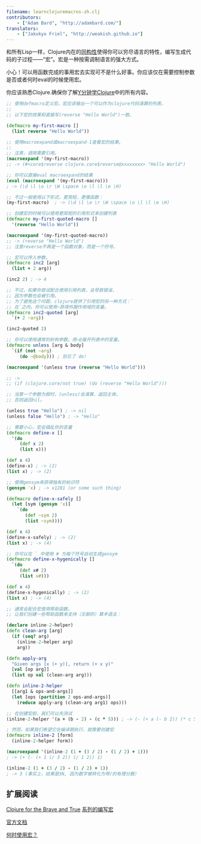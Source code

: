 ```yaml
---
filename: learnclojuremacros-zh.clj
contributors:
    - ["Adam Bard", "http://adambard.com/"]
translators:
    - ["Jakukyo Friel", "http://weakish.github.io"]
---
```


和所有Lisp一样，Clojure内在的[同构性](https://en.wikipedia.org/wiki/Homoiconic)使得你可以穷尽语言的特性，编写生成代码的子过程——“宏”。宏是一种按需调制语言的强大方式。

小心！可以用函数完成的事用宏去实现可不是什么好事。你应该仅在需要控制参数是否或者何时eval的时候使用宏。

你应该熟悉Clojure.确保你了解[Y分钟学Clojure](http://learnxinyminutes.com/docs/zh-cn/clojure-cn/)中的所有内容。

```clojure
;; 使用defmacro定义宏。宏应该输出一个可以作为clojure代码演算的列表。
;;
;; 以下宏的效果和直接写(reverse "Hello World")一致。

(defmacro my-first-macro []
  (list reverse "Hello World"))

;; 使用macroexpand或macroexpand-1查看宏的结果。
;;
;; 注意，调用需要引用。
(macroexpand '(my-first-macro))
;; -> (#<core$reverse clojure.core$reverse@xxxxxxxx> "Hello World")

;; 你可以直接eval macroexpand的结果
(eval (macroexpand '(my-first-macro)))
; -> (\d \l \o \r \W \space \o \l \l \e \H)

;; 不过一般使用以下形式，更简短，更像函数：
(my-first-macro)  ; -> (\d \l \o \r \W \space \o \l \l \e \H)

;; 创建宏的时候可以使用更简短的引用形式来创建列表
(defmacro my-first-quoted-macro []
  '(reverse "Hello World"))

(macroexpand '(my-first-quoted-macro))
;; -> (reverse "Hello World")
;; 注意reverse不再是一个函数对象，而是一个符号。

;; 宏可以传入参数。
(defmacro inc2 [arg]
  (list + 2 arg))

(inc2 2) ; -> 4

;; 不过，如果你尝试配合使用引用列表，会导致错误，
;; 因为参数也会被引用。
;; 为了避免这个问题，clojure提供了引用宏的另一种方式：`
;; 在`之内，你可以使用~获得外圈作用域的变量。
(defmacro inc2-quoted [arg]
  `(+ 2 ~arg))

(inc2-quoted 2)

;; 你可以使用通常的析构参数。用~@展开列表中的变量。
(defmacro unless [arg & body]
  `(if (not ~arg)
     (do ~@body))) ; 别忘了 do!

(macroexpand '(unless true (reverse "Hello World")))

;; ->
;; (if (clojure.core/not true) (do (reverse "Hello World")))

;; 当第一个参数为假时，(unless)会演算、返回主体。 
;; 否则返回nil。

(unless true "Hello") ; -> nil
(unless false "Hello") ; -> "Hello"

;; 需要小心，宏会搞乱你的变量
(defmacro define-x []
  '(do
     (def x 2)
     (list x)))

(def x 4)
(define-x) ; -> (2)
(list x) ; -> (2)

;; 使用gensym来获得独有的标识符
(gensym 'x) ; -> x1281 (or some such thing)

(defmacro define-x-safely []
  (let [sym (gensym 'x)]
    `(do
       (def ~sym 2)
       (list ~sym))))

(def x 4)
(define-x-safely) ; -> (2)
(list x) ; -> (4)

;; 你可以在 ` 中使用 # 为每个符号自动生成gensym
(defmacro define-x-hygenically []
  `(do
     (def x# 2)
     (list x#)))

(def x 4)
(define-x-hygenically) ; -> (2)
(list x) ; -> (4)

;; 通常会配合宏使用帮助函数。
;; 让我们创建一些帮助函数来支持（无聊的）算术语法：

(declare inline-2-helper)
(defn clean-arg [arg]
  (if (seq? arg)
    (inline-2-helper arg)
    arg))

(defn apply-arg
  "Given args [x (+ y)], return (+ x y)"
  [val [op arg]]
  (list op val (clean-arg arg)))

(defn inline-2-helper
  [[arg1 & ops-and-args]]
  (let [ops (partition 2 ops-and-args)]
    (reduce apply-arg (clean-arg arg1) ops)))

;; 在创建宏前，我们可以先测试
(inline-2-helper '(a + (b - 2) - (c * 5))) ; -> (- (+ a (- b 2)) (* c 5))

; 然而，如果我们希望它在编译期执行，就需要创建宏
(defmacro inline-2 [form]
  (inline-2-helper form))

(macroexpand '(inline-2 (1 + (3 / 2) - (1 / 2) + 1)))
; -> (+ (- (+ 1 (/ 3 2)) (/ 1 2)) 1)

(inline-2 (1 + (3 / 2) - (1 / 2) + 1))
; -> 3 (事实上，结果是3N, 因为数字被转化为带/的有理分数）
```

## 扩展阅读

[Clojure for the Brave and True](http://www.braveclojure.com/)
[系列的编写宏](http://www.braveclojure.com/writing-macros/)

[官方文档](http://clojure.org/macros)

[何时使用宏？](https://lispcast.com/when-to-use-a-macro/)
